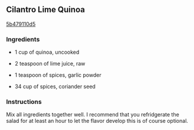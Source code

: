 ## Cilantro Lime Quinoa

[5b479110d5](http://www.food.com/recipe/cilantro-lime-quinoa-466240)

### Ingredients

 - 1 cup of quinoa, uncooked

 - 2 teaspoon of lime juice, raw

 - 1 teaspoon of spices, garlic powder

 - 34 cup of spices, coriander seed

### Instructions

Mix all ingredients together well. I recommend that you refridgerate the salad for at least an hour to let the flavor develop this is of course optional.